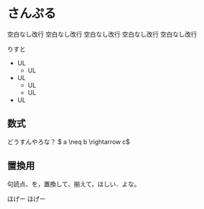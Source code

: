 # さんぷる

空白なし改行
空白なし改行
空白なし改行
空白なし改行
空白なし改行

りすと
- UL
  - UL
- UL
  - UL
  - UL
- UL

## 数式
どうすんやろな？
$ a \neq b \rightarrow c$

## 置換用
句読点、を，置換して、揃えて，ほしい．よな。

ほげー
ほげー

